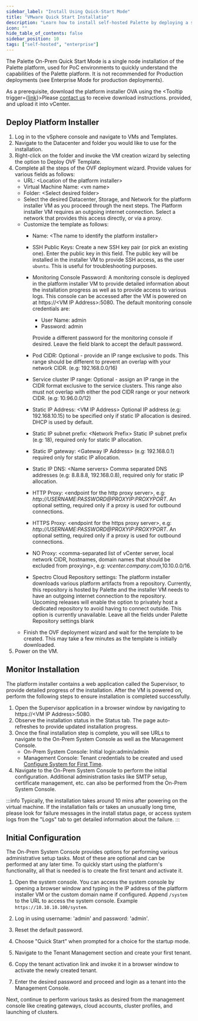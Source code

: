 ```yaml
---
sidebar_label: "Install Using Quick-Start Mode"
title: "VMware Quick Start Installatio"
description: "Learn how to install self-hosted Palette by deploying a single node instance."
icon: ""
hide_table_of_contents: false
sidebar_position: 10
tags: ["self-hosted", "enterprise"]
---
```



The Palette On-Prem Quick Start Mode is a single node installation of the Palette platform, used for PoC environments to quickly understand the capabilities of the Palette platform. It is not recommended for Production deployments (see Enterprise Mode for production deployments).

As a prerequisite, download the platform installer OVA using the <Tooltip trigger={<u>link</u>}>Please <a href="https://www.spectrocloud.com/contact/">contact us</a> to receive download instructions.</Tooltip> provided, and upload it into vCenter.

## Deploy Platform Installer

1. Log in to the vSphere console and navigate to VMs and Templates.
2. Navigate to the Datacenter and folder you would like to use for the installation.
3. Right-click on the folder and invoke the VM creation wizard by selecting the option to Deploy OVF Template.
4. Complete all the steps of the OVF deployment wizard. Provide values for various fields as follows:
    * URL: &lt;Location of the platform installer&gt;
    * Virtual Machine Name: &lt;vm name&gt;
    * Folder: &lt;Select desired folder&gt;
    * Select the desired Datacenter, Storage, and Network for the platform installer VM as you proceed through the next steps. The Platform installer VM requires an outgoing internet connection. Select a network that provides this access directly, or via a proxy.
    * Customize the template as follows:
        * Name: &lt;The name to identify the platform installer&gt;
        * SSH Public Keys: Create a new SSH key pair (or pick an existing one). Enter the public key in this field. The public key will be installed in the installer VM to provide SSH access, as the user `ubuntu`. This is useful for troubleshooting purposes.
        * Monitoring Console Password: A monitoring console is deployed in the platform installer VM to provide detailed information about the installation progress as well as to provide access to various logs. This console can be accessed after the VM is powered on at https://&lt;VM IP Address&gt;:5080. The default monitoring console credentials are:

            * User Name: admin
            * Password: admin

            Provide a different password for the monitoring console if desired. Leave the field blank to accept the default password.
        * Pod CIDR: Optional - provide an IP range exclusive to pods. This range should be different to prevent an overlap with your network CIDR. (e.g: 192.168.0.0/16)
        * Service cluster IP range: Optional - assign an IP range in the CIDR format exclusive to the service clusters. This range also must not overlap with either the pod CIDR range or your network CIDR. (e.g: 10.96.0.0/12)
        * Static IP Address: &lt;VM IP Address&gt; Optional IP address (e.g: 192.168.10.15) to be specified only if static IP allocation is desired. DHCP is used by default.
        * Static IP subnet prefix: &lt;Network Prefix&gt; Static IP subnet prefix (e.g: 18), required only for static IP allocation.
        * Static IP gateway: &lt;Gateway IP Address&gt; (e.g: 192.168.0.1) required only for static IP allocation.
        * Static IP DNS: &lt;Name servers&gt; Comma separated DNS addresses (e.g: 8.8.8.8, 192.168.0.8), required only for static IP allocation.
        * HTTP Proxy: &lt;endpoint for the http proxy server&gt;, e.g: _http://USERNAME:PASSWORD@PROXYIP:PROXYPORT_.  An optional setting, required only if a proxy is used for outbound connections.
        * HTTPS Proxy: &lt;endpoint for the https proxy server&gt;, e.g: _http://USERNAME:PASSWORD@PROXYIP:PROXYPORT_.   An optional setting, required only if a proxy is used for outbound connections.
        * NO Proxy: &lt;comma-separated list of vCenter server, local network CIDR, hostnames, domain names that should be excluded from proxying&gt;, e.g: _vcenter.company.com_,10.10.0.0/16.
        * Spectro Cloud Repository settings: The platform installer downloads various platform artifacts from a repository. Currently, this repository is hosted by Palette and the installer VM needs to have an outgoing internet connection to the repository. Upcoming releases will enable the option to privately host a dedicated repository to avoid having to connect outside. This option is currently unavailable. Leave all the fields under Palette Repository settings blank
    * Finish the OVF deployment wizard and wait for the template to be created. This may take a few minutes as the template is initially downloaded.
5. Power on the VM.

## Monitor Installation

The platform installer contains a web application called the Supervisor, to provide detailed progress of the installation. After the VM is powered on, perform the following steps to ensure installation is completed successfully.

1. Open the Supervisor application in a browser window by navigating to https://&lt;VM IP Address&gt;:5080.
2. Observe the installation status in the Status tab. The page auto-refreshes to provide updated installation progress.
3. Once the final installation step is complete, you will see URLs to navigate to the On-Prem System Console as well as the Management Console.
	* On-Prem System Console: Initial login:admin/admin
	* Management Console: Tenant credentials to be created and used [Configure System for First Time](#initial-configuration).		
4. Navigate to the On-Prem System Console to perform the initial configuration. Additional administration tasks like SMTP setup, certificate management, etc. can also be performed from the On-Prem System Console.

:::info
Typically, the installation takes around 10 mins after powering on the virtual machine. If the installation fails or takes an unusually long time, please look for failure messages in the install status page, or access system logs from the "Logs" tab to get detailed information about the failure.
:::

## Initial Configuration

The On-Prem System Console provides options for performing various administrative setup tasks. Most of these are optional and can be performed at any later time. To quickly start using the platform's functionality, all that is needed is to create the first tenant and activate it.

1. Open the system console. You can access the system console by opening a browser window and typing in the IP address of the platform installer VM or the custom domain name if configured. Append `/system` to the URL to access the system console.  Example `https://10.10.10.100/system`.

2. Log in using username: 'admin' and password: 'admin'.

3. Reset the default password.

4. Choose "Quick Start" when prompted for a choice for the startup mode.

5. Navigate to the Tenant Management section and create your first tenant.

6. Copy the tenant activation link and invoke it in a browser window to activate the newly created tenant.

7. Enter the desired password and proceed and login as a tenant into the Management Console.


Next, continue to perform various tasks as desired from the management console like creating gateways, cloud accounts, cluster profiles, and launching of clusters.
